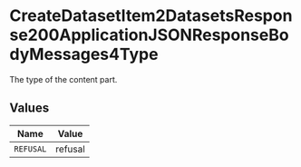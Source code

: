 # CreateDatasetItem2DatasetsResponse200ApplicationJSONResponseBodyMessages4Type

The type of the content part.


## Values

| Name      | Value     |
| --------- | --------- |
| `REFUSAL` | refusal   |
